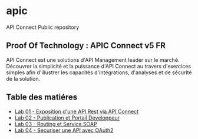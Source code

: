 # apic
API Connect Public repository


## Proof Of Technology : APIC Connect v5  FR

API Connect est une solutions d'API Management leader sur le marché. Découvrer la simplicité et la puissance d'API Connect au travers d'exercices simples afin d'illustrer les capacités d'intégrations, d'analyses et de sécurité de la solution.

## Table des matiéres

+ [Lab 01 - Exposition d'une API Rest via API Connect](./potfr/labs/lab01.md)
+ [Lab 02 - Publication et Portail Developpeur](./potfr/labs/lab02.md)
+ [Lab 03 - Routing et Service SOAP](./potfr/labs/lab03.md)
+ [Lab 04 - Securiser une API avec OAuth2](./potfr/labs/lab04.md)
